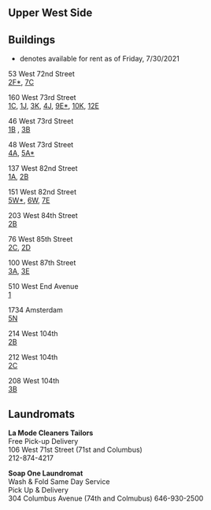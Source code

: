 ## Upper West Side 

## Buildings
*  denotes available for rent as of Friday, 7/30/2021

53 West 72nd Street\
[2F*](https://youtu.be/9zVsyNDYIW4), [7C](https://youtu.be/yXIN8Wd2NgE)

160 West 73rd Street\
[1C](https://youtu.be/qEVfoPhXmpk), [1J](https://youtu.be/mk6d2QIq0qM), [3K](https://youtu.be/-wFTAiYHR7M), [4J](https://youtu.be/MKkEWFJk8ig), [9E*](https://youtu.be/4rfOo5hgQic), [10K](https://youtu.be/tsu_lBKisk8), [12E](https://youtu.be/fJ2T2OF43eE)

46 West 73rd Street\
[1B](https://youtu.be/zrtHRzhm-6I) , [3B](https://youtu.be/sN-lAb9pJhs)

48 West 73rd Street\
[4A](https://youtu.be/YpFxeAjRFjI), [5A*](https://youtu.be/ihzZoX4QGys)

137 West 82nd Street\
[1A](https://youtu.be/mF8SwSZEJqU), [2B](https://youtu.be/zcCWEbyDuTk)

151 West 82nd Street\
[5W*](https://youtu.be/vABzxV6_d2Q), [6W](https://youtu.be/wwHZfEBJTdU), [7E](https://youtu.be/lwz7vq_Jf1s)

203 West 84th Street\
[2B](https://youtu.be/dA2Mf5JeaEM)

76 West 85th Street\
[2C](https://youtu.be/7BP-ui4VuIk), [2D](https://youtu.be/dsO6YXXs4b4)

100 West 87th Street\
[3A](https://youtu.be/W1dzoKHKToQ), [3E](https://youtu.be/y_grxM4W5_o)

510 West End Avenue\
[1](https://youtu.be/CJC9ya6IJHI)

1734 Amsterdam\
[5N](https://youtu.be/q7QJUFcjKYE)

214 West 104th\
[2B](https://youtu.be/Gf1f8lmFNbc)

212 West 104th\
[2C](https://youtu.be/tycmw3IWrRY)

208 West 104th\
[3B](https://youtu.be/BDbqi6thijs)



## Laundromats
**La Mode Cleaners Tailors**\
Free Pick-up Delivery\
106 West 71st Street (71st and Columbus)\
212-874-4217

**Soap One Laundromat**\
Wash & Fold Same Day Service\
Pick Up & Delivery\
304 Columbus Avenue (74th and Colmubus)
646-930-2500
